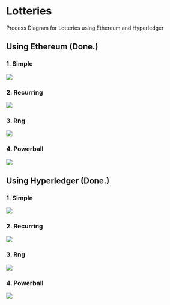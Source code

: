 # Lotteries
Process Diagram for Lotteries using Ethereum and Hyperledger

## Using Ethereum (Done.)
### 1. Simple
![](https://i.ibb.co/nPmx8wg/Lotteries1-Simple-Ethereum.jpg)
### 2. Recurring
![](https://i.ibb.co/ryyBvPP/Lotteries1-Recurring-Ethereum.jpg)
### 3. Rng
![](https://i.ibb.co/qgMt9qz/Lotteries1-Rng-Ethereum.jpg)
### 4. Powerball
![](https://i.ibb.co/VxbwvD0/Lotteries1-Powerball-Ethereum.jpg)

## Using Hyperledger (Done.)
### 1. Simple
![](https://i.ibb.co/4Zqg8F3/Lotteries1-Simple-Hyperledger.jpg)
### 2. Recurring
![](https://i.ibb.co/VNB6nr1/Lotteries1-Recurring-Hyperledger.jpg)
### 3. Rng
![](https://i.ibb.co/ZXkfsHk/Lotteries1-Rng-Hyperledger.jpg)
### 4. Powerball
![](https://i.ibb.co/mqhgJNX/Lotteries1-Powerall-Hyperledger.jpg)
